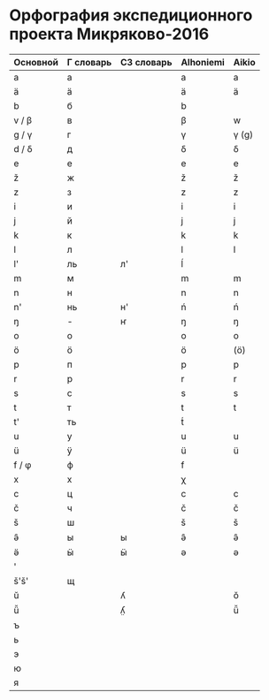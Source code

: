 ﻿# Орфография экспедиционного проекта Микряково-2016

Основной | Г словарь | СЗ словарь | Alhoniemi | Aikio
---------|-----------|------------|-----------|------
a | а |  | a | a
ä | ӓ |  | ä | ä
b | б |  | b | 
v / β | в |  | β | w
g / γ | г |  | γ | γ (g)
d / δ | д |  | δ | δ
e | е |  | e | e
ž | ж |  | ž | ž
z | з |  | z | z
i | и |  | i | i
j | й |  | j | j
k | к |  | k | k
l | л |  | l | l
l' | ль | л' | ĺ | 
m | м |  | m | m
n | н |  | n | n
n' | нь | н' | ń | ń
ŋ | - | ҥ | ŋ | ŋ
o | о |  | o | o
ö | ӧ |  | ö | (ö)
p | п |  | p | p
r | р |  | r | r
s | с |  | s | s
t | т |  | t | t
t' | ть |  | t́ | 
u | у |  | u | u
ü | ӱ |  | ü | ü
f / φ | ф |  | f | 
x | х |  | χ | 
c | ц |  | c | c
č | ч |  | č | č
š | ш |  | š | š
ə̑ | ы | ы | ə̑ | ə̑
ə̈ | ӹ | ӹ | ə | ə
' |  |  |  | 
š'š' | щ |  |  | 
ŭ |  | ʎ |  | ŏ
ü̆ |  | ʎ̤ |  | ü̆
 | ъ |  |  | 
 | ь |  |  | 
 | э |  |  | 
 | ю |  |  | 
 | я |  |  | 
